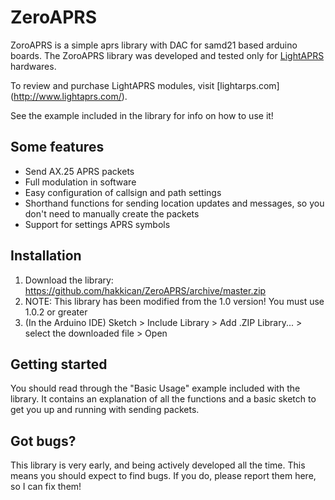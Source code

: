 ZeroAPRS
========

ZoroAPRS is a simple aprs library with DAC for samd21 based arduino boards. The ZoroAPRS library was developed and tested only for [LightAPRS](https://www.hakkican.com/lightaprs-w-2-0/) hardwares.

To review and purchase LightAPRS modules, visit [lightarps.com] (http://www.lightaprs.com/).

See the example included in the library for info on how to use it!

## Some features

- Send AX.25 APRS packets
- Full modulation in software
- Easy configuration of callsign and path settings
- Shorthand functions for sending location updates and messages, so you don't need to manually create the packets
- Support for settings APRS symbols

## Installation

1. Download the library: https://github.com/hakkican/ZeroAPRS/archive/master.zip
1. NOTE: This library has been modified from the 1.0 version! You must use 1.0.2 or greater 
1. (In the Arduino IDE) Sketch > Include Library > Add .ZIP Library... > select the downloaded file > Open

## Getting started

You should read through the "Basic Usage" example included with the library. It contains an explanation of all the functions and a basic sketch to get you up and running with sending packets.

## Got bugs?

This library is very early, and being actively developed all the time. This means you should expect to find bugs. If you do, please report them here, so I can fix them!
